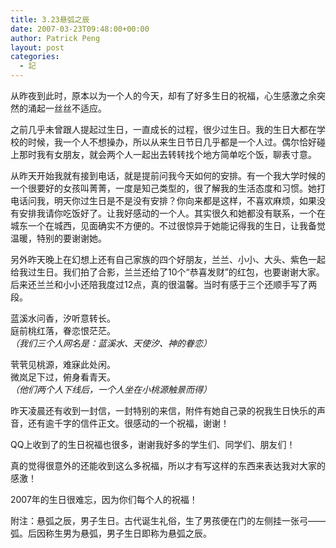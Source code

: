 ```yaml
---
title: 3.23悬弧之辰
date: 2007-03-23T09:48:00+00:00
author: Patrick Peng
layout: post
categories:
  - 記
---
```

从昨夜到此时，原本以为一个人的今天，却有了好多生日的祝福，心生感激之余突然的涌起一丝丝不适应。

之前几乎未曾跟人提起过生日，一直成长的过程，很少过生日。我的生日大都在学校的时候，我一个人不想操办，所以从来生日节日几乎都是一个人过。偶尔恰好碰上那时我有女朋友，就会两个人一起出去转转找个地方简单吃个饭，聊表寸意。

从昨天开始我就有接到电话，就是提前问我今天如何的安排。有一个我大学时候的一个很要好的女孩叫菁菁，一度是知己类型的，很了解我的生活态度和习惯。她打电话问我，明天你过生日是不是没有安排？你向来都是这样，不喜欢麻烦，如果没有安排我请你吃饭好了。让我好感动的一个人。其实很久和她都没有联系，一个在城东一个在城西，见面确实不方便的。不过很惊异于她能记得我的生日，让我备觉温暖，特别的要谢谢她。

另外昨天晚上在幻想上还有自己家族的四个好朋友，兰兰、小小、大头、紫色一起给我过生日。我们拍了合影，兰兰还给了10个“恭喜发财”的红包，也要谢谢大家。后来还兰兰和小小还陪我度过12点，真的很温馨。当时有感于三个还顺手写了两段。

蓝溪水问香，汐听意转长。  
庭前桃红落，眷恋恨茫茫。  
*（我们三个人网名是：蓝溪水、天使汐、神的眷恋）*

茕茕见桃源，难寐此处闲。  
微岚足下过，俯身看青天。  
*（他们两个人下线后，一个人坐在小桃源触景而得）*

昨天凌晨还有收到一封信，一封特别的来信，附件有她自己录的祝我生日快乐的声音，还有逾千字的信件正文。很感动的一个祝福，谢谢！

QQ上收到了的生日祝福也很多，谢谢我好多的学生们、同学们、朋友们！

真的觉得很意外的还能收到这么多祝福，所以才有写这样的东西来表达我对大家的感激！

2007年的生日很难忘，因为你们每个人的祝福！

附注：悬弧之辰，男子生日。古代诞生礼俗，生了男孩便在门的左侧挂一张弓——弧。后因称生男为悬弧，男子生日即称为悬弧之辰。